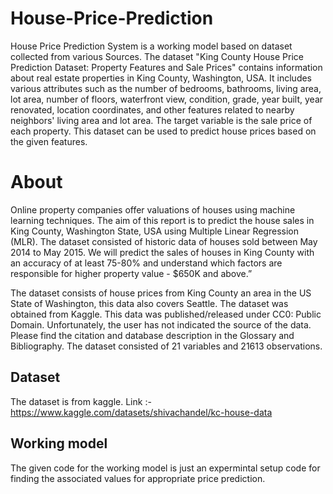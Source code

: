 # House-Price-Prediction
House Price Prediction System is a working model based on dataset collected from various Sources.
The dataset "King County House Price Prediction Dataset: Property Features and Sale Prices" contains information about real estate properties in King County, Washington, USA. It includes various attributes such as the number of bedrooms, bathrooms, living area, lot area, number of floors, waterfront view, condition, grade, year built, year renovated, location coordinates, and other features related to nearby neighbors' living area and lot area. The target variable is the sale price of each property. This dataset can be used to predict house prices based on the given features.

# About 
Online property companies offer valuations of houses using machine learning techniques. The aim of this report is to predict the house sales in King County, Washington State, USA using Multiple Linear Regression (MLR). The dataset consisted of historic data of houses sold between May 2014 to May 2015.
We will predict the sales of houses in King County with an accuracy of at least 75-80% and understand which factors are responsible for higher property value - $650K and above.”

The dataset consists of house prices from King County an area in the US State of Washington, this data also covers Seattle. The dataset was obtained from Kaggle. This data was published/released under CC0: Public Domain. Unfortunately, the user has not indicated the source of the data. Please find the citation and database description in the Glossary and Bibliography.
The dataset consisted of 21 variables and 21613 observations.


## Dataset 
The dataset is from kaggle.
Link :- https://www.kaggle.com/datasets/shivachandel/kc-house-data

## Working model 
The given code for the working model is just an expermintal setup code for finding the associated values for appropriate price prediction.
